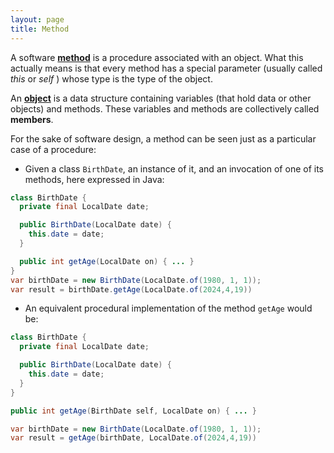 ```yaml
---
layout: page
title: Method
---
```


A software **[method](https://en.wikipedia.org/wiki/Method_(computer_programming))** is a procedure associated with an object. What this actually means is that every method has a special parameter (usually called *this* or *self* ) whose type is the type of the object.

An **[object](https://en.wikipedia.org/wiki/Object_(computer_science))** is a data structure containing variables (that hold data or other objects) and methods. These variables and methods are collectively called **members**.

For the sake of software design, a method can be seen just as a particular case of a procedure:

- Given a class `BirthDate`, an instance of it, and an invocation of one of its methods, here expressed in Java:

```java
class BirthDate {
  private final LocalDate date;

  public BirthDate(LocalDate date) {
    this.date = date;
  }

  public int getAge(LocalDate on) { ... }
}
var birthDate = new BirthDate(LocalDate.of(1980, 1, 1));
var result = birthDate.getAge(LocalDate.of(2024,4,19))
```

- An equivalent procedural implementation of the method `getAge` would be:

```java
class BirthDate {
  private final LocalDate date;

  public BirthDate(LocalDate date) {
    this.date = date;
  }
}

public int getAge(BirthDate self, LocalDate on) { ... }

var birthDate = new BirthDate(LocalDate.of(1980, 1, 1));
var result = getAge(birthDate, LocalDate.of(2024,4,19))
```

